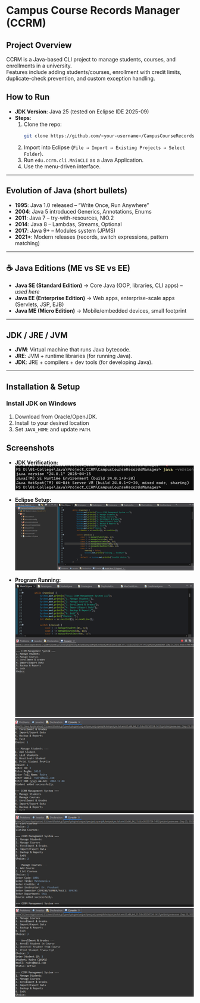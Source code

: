 # Campus Course Records Manager (CCRM)

## Project Overview
CCRM is a Java-based CLI project to manage students, courses, and enrollments in a university.  
Features include adding students/courses, enrollment with credit limits, duplicate-check prevention, and custom exception handling.

## How to Run
- **JDK Version**: Java 25 (tested on Eclipse IDE 2025-09)
- **Steps**:
  1. Clone the repo:  
     ```bash
     git clone https://github.com/<your-username>/CampusCourseRecordsManager.git
     ```
  2. Import into Eclipse (`File → Import → Existing Projects → Select Folder`).
  3. Run `edu.ccrm.cli.MainCLI` as a Java Application.
  4. Use the menu-driven interface.

---

## Evolution of Java (short bullets)
- **1995**: Java 1.0 released – “Write Once, Run Anywhere”
- **2004**: Java 5 introduced Generics, Annotations, Enums
- **2011**: Java 7 – try-with-resources, NIO.2
- **2014**: Java 8 – Lambdas, Streams, Optional
- **2017**: Java 9+ – Modules system (JPMS)
- **2021+**: Modern releases (records, switch expressions, pattern matching)

---

## ☕ Java Editions (ME vs SE vs EE)
- **Java SE (Standard Edition)** → Core Java (OOP, libraries, CLI apps) – *used here*
- **Java EE (Enterprise Edition)** → Web apps, enterprise-scale apps (Servlets, JSP, EJB)
- **Java ME (Micro Edition)** → Mobile/embedded devices, small footprint

---

## JDK / JRE / JVM
- **JVM**: Virtual machine that runs Java bytecode.
- **JRE**: JVM + runtime libraries (for running Java).
- **JDK**: JRE + compilers + dev tools (for developing Java).

---

## Installation & Setup
### Install JDK on Windows
1. Download from Oracle/OpenJDK.
2. Install to your desired location
3. Set `JAVA_HOME` and update `PATH`.


## Screenshots

- **JDK Verification:**  
  ![JDK Version](Java_Version.png)

- **Eclipse Setup:**  
  ![Eclipse Setup](Eclipse_Projectworkspace.png)

- **Program Running:**  
  ![Program Execution ](Eclipse_CLIRun.png)
  ![Program Execution - Student](Eclipse_CLIStudentdemo.png)
  ![Program Execution - Course](Eclipse_CLICoursedemo.png)
  ![Program Execution - Enrollment](Eclipse_CLICourseEnrollmentdemo.png)

